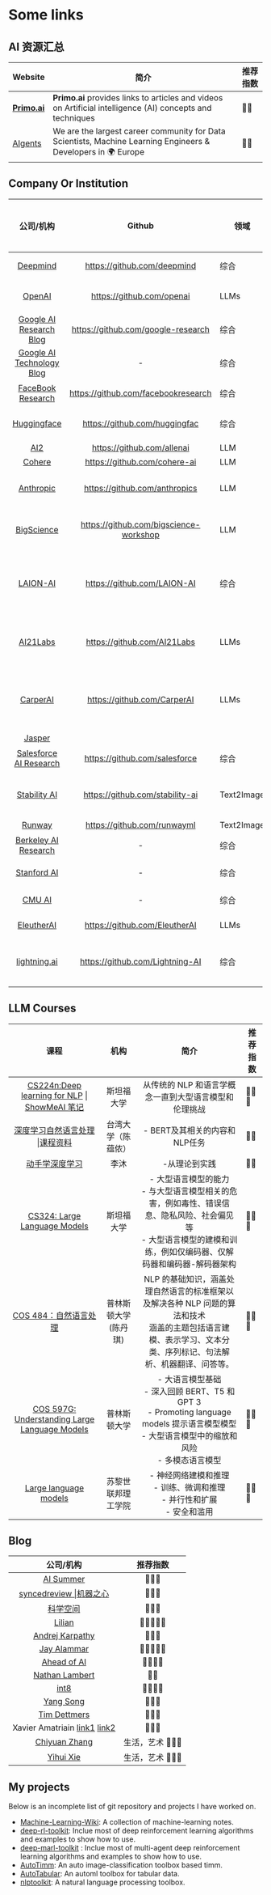 # Some links

## AI 资源汇总

| Website                                                    | 简介                                                         | 推荐指数 |
| ---------------------------------------------------------- | ------------------------------------------------------------ | -------- |
| [**Primo.ai** ](https://primo.ai/index.php?title=PRIMO.ai) | **Primo.ai** provides links to articles and videos on Artificial intelligence (AI) concepts and techniques | 🤗🤗       |
| [AIgents](https://aigents.co/)                             | We are the largest career community for Data Scientists, Machine Learning Engineers & Developers in 🌍 Europe | 🤗🤗       |

## Company Or Institution

|                          公司/机构                           |                 Github                 | 领域       |                            简介                            | 推荐指数 |
| :----------------------------------------------------------: | :------------------------------------: | ---------- | :--------------------------------------------------------: | -------- |
|            [Deepmind](https://www.deepmind.com/)             |      https://github.com/deepmind       | 综合       |                        DeepMind公司                        | 🤗🤗       |
|              [OpenAI](https://openai.com/blog/)              |       https://github.com/openai        | LLMs       |                         OpenAI公司                         | 🤗🤗🤗      |
|    [Google AI Research Blog](https://ai.google/research)     |   https://github.com/google-research   | 综合       |                         谷歌研究院                         | 🤗🤗       |
| [Google AI Technology Blog](https://www.blog.google/technology/ai/) |                   -                    | 综合       |                          谷歌科技                          | 🤗🤗       |
|      [FaceBook Research](https://ai.facebook.com/blog)       |  https://github.com/facebookresearch   | 综合       |                      FaceBook 研究院                       | 🤗🤗       |
|          [Huggingface](https://huggingface.co/blog)          |     https://github.com/huggingfac      | 综合       |                    Huggingface 开源社区                    | 🤗🤗🤗      |
|                 [AI2](https://allenai.org/)                  |       https://github.com/allenai       | LLM        |                         AI2 研究院                         | 🤗        |
|               [Cohere](https://txt.cohere.ai/)               |      https://github.com/cohere-ai      | LLM        |                                                            | 🤗        |
|           [Anthropic](https://www.anthropic.com/)            |     https://github.com/anthropics      | LLM        |                  Opeanai 前员工创办的公司                  | 🤗        |
|       [BigScience](https://bigscience.huggingface.co/)       | https://github.com/bigscience-workshop | LLM        |              Research  large language models               | 🤗        |
|                [LAION-AI](https://laion.ai/)                 |      https://github.com/LAION-AI       | 综合       | LAION 非营利组织，提供数据集、工具和模型来解放机器学习研究 | 🤗        |
|            [AI21Labs](https://www.ai21.com/blog)             |      https://github.com/AI21Labs       | LLMs       |  AI has a way to go before it matches human intelligence   | 🤗        |
|               [CarperAI ](https://carper.ai/)                |      https://github.com/CarperAI       | LLMs       |     CarperAI 是 EleutherAI旗下的研究院，专注LLMs 和 RL     | 🤗        |
|               [Jasper](https://www.jasper.ai/)               |                                        |            |                          生成广告                          | 🤗        |
| [Salesforce AI Research](https://blog.salesforceairesearch.com/) |     https://github.com/salesforce      | 综合       |                   Salesforce AI  研究院                    | 🤗🤗       |
|        [Stability AI](https://platform.stability.ai/)        |    https://github.com/stability-ai     | Text2Image |          Stability 公司，代表作 stable-diffusion           | 🤗        |
|               [Runway]( https://runwayml.com)                |      https://github.com/runwayml       | Text2Image |                                                            |          |
| [Berkeley AI Research](https://bair.berkeley.edu/blog/?refresh=1) |                   -                    | 综合       |                     伯克利大学 AI 研究                     | 🤗🤗       |
|         [Stanford AI](https://ai.stanford.edu/blog/)         |                   -                    | 综合       |                     斯坦福大学 AI 研究                     | 🤗🤗       |
|              [CMU AI](https://blog.ml.cmu.edu/)              |                   -                    | 综合       |                     卡耐基梅隆 AI 研究                     | 🤗🤗       |
|            [EleutherAI](http://www.eleuther.ai/)             |     https://github.com/EleutherAI      | LLMs       |                         EleutherAI                         | 🤗🤗       |
| [lightning.ai](https://lightning.ai/pages/category/tutorial/) |    https://github.com/Lightning-AI     | 综合       |           PyTorch Lightning，让AI模型开发更简单            | 🤗🤗       |

## LLM Courses

|                             课程                             |         机构         |                             简介                             | 推荐指数 |
| :----------------------------------------------------------: | :------------------: | :----------------------------------------------------------: | -------- |
| [CS224n:Deep learning for NLP](https://web.stanford.edu/class/cs224n/) \| [ShowMeAI 笔记](https://www.showmeai.tech/tutorials/36) |      斯坦福大学      |    从传统的 NLP 和语言学概念一直到大型语言模型和伦理挑战     | 🤗🤗🤗      |
| [深度学习自然语言处理](https://www.csie.ntu.edu.tw/~miulab/s108-adl/syllabus) \|[课程资料]() |  台湾大学（陈蕴侬）  |                - BERT及其相关的内容和NLP任务                 | 🤗🤗       |
|              [动手学深度学习](https://d2l.ai/)               |         李沐         |                        -从理论到实践                         | 🤗🤗       |
| [CS324: Large Language Models](https://stanford-cs324.github.io/winter2022/) |      斯坦福大学      | -  大型语言模型的能力  <br />- 与大型语言模型相关的危害，例如毒性、错误信息、隐私风险、社会偏见等  <br />- 大型语言模型的建模和训练，例如仅编码器、仅解码器和编码器-解码器架构 | 🤗🤗🤗      |
| [COS 484：自然语言处理](https://princeton-nlp.github.io/cos484/) | 普林斯顿大学(陈丹琪) | NLP 的基础知识，涵盖处理自然语言的标准框架以及解决各种 NLP 问题的算法和技术 <br />涵盖的主题包括语言建模、表示学习、文本分类、序列标记、句法解析、机器翻译、问答等。 | 🤗🤗🤗      |
| [COS 597G: Understanding Large Language Models](https://www.cs.princeton.edu/courses/archive/fall22/cos597G/) |     普林斯顿大学     | - 大语言模型基础 <br />- 深入回顾 BERT、T5 和 GPT 3  <br /> - Promoting language models 提示语言模型模型  <br /> - 大型语言模型中的缩放和风险  <br />- 多模态语言模型 | 🤗🤗🤗      |
| [Large language models](https://rycolab.io/classes/llm-s23/) |  苏黎世联邦理工学院  | - 神经网络建模和推理 <br /> - 训练、微调和推理  <br />-  并行性和扩展  <br />- 安全和滥用 | 🤗🤗🤗      |

## Blog

|                          公司/机构                           |    推荐指数    |
| :----------------------------------------------------------: | :------------: |
|        [AI Summer](https://theaisummer.com/learn-ai/)        |      🤗🤗🤗       |
|    [syncedreview  \|机器之心](https://syncedreview.com/)     |      🤗🤗🤗       |
|              [科学空间](https://spaces.ac.cn/)               |      🤗🤗🤗       |
|           [Lilian](https://lilianweng.github.io/)            |     🤗🤗🤗🤗🤗      |
|           [Andrej Karpathy](https://karpathy.ai/)            |      🤗🤗🤗       |
|          [Jay Alammar](https://jalammar.github.io/)          |     🤗🤗🤗🤗🤗      |
|    [Ahead of AI](https://magazine.sebastianraschka.com/)     |      🤗🤗🤗🤗      |
|       [Nathan Lambert](https://robotic.substack.com/)        |       🤗🤗       |
|                   [int8](https://int8.io/)                   |      🤗🤗🤗🤗      |
|             [Yang Song](https://yang-song.net/)              |      🤗🤗🤗       |
|           [Tim Dettmers](https://timdettmers.com/)           |      🤗🤗🤗       |
| Xavier Amatriain [link1](https://amatriain.net/blog/)  [link2](https://amatriain.net/blog/posts/) |      🤗🤗🤗       |
|            [Chiyuan Zhang](https://pluskid.org/)             | 生活，艺术 🤗🤗🤗 |
|               [Yihui Xie](https://yihui.org/)                | 生活，艺术 🤗🤗🤗 |

## My projects

Below is an incomplete list of git repository and projects I have worked on.

- [Machine-Learning-Wiki](https://jianzhnie.github.io/machine-learning-wiki/): A collection of machine-learning notes.
- [deep-rl-toolkit](https://github.com/jianzhnie/deep-rl-toolkit): Inclue most of deep reinforcement learning algorithms and examples to show how to use.
- [deep-marl-toolkit](https://github.com/jianzhnie/deep-marl-toolkit) : Inclue most of multi-agent deep reinforcement learning algorithms and examples to show how to use.
- [AutoTimm](https://github.com/jianzhnie/AutoTimm): An auto image-classification toolbox based timm.
- [AutoTabular](https://github.com/jianzhnie/AutoTabular): An automl  toolbox for tabular data.
- [nlptoolkit](https://github.com/jianzhnie/nlp-toolkit): A natural language processing toolbox.
